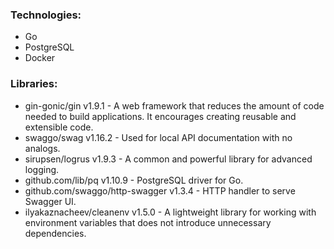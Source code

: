 ### Technologies:
- Go
- PostgreSQL
- Docker

### Libraries:
- gin-gonic/gin v1.9.1 - A web framework that reduces the amount of code needed to build applications. It encourages creating reusable and extensible code.
- swaggo/swag v1.16.2 - Used for local API documentation with no analogs.
- sirupsen/logrus v1.9.3 - A common and powerful library for advanced logging.
- github.com/lib/pq v1.10.9 - PostgreSQL driver for Go.
- github.com/swaggo/http-swagger v1.3.4 - HTTP handler to serve Swagger UI.
- ilyakaznacheev/cleanenv v1.5.0 - A lightweight library for working with environment variables that does not introduce unnecessary dependencies.
